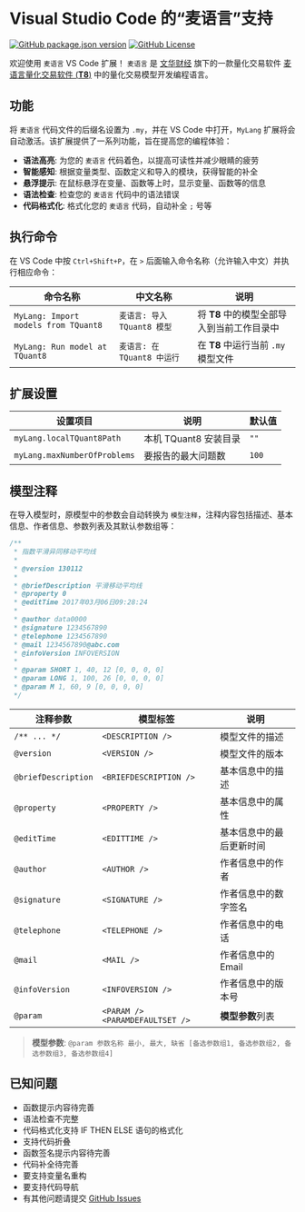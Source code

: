 # Visual Studio Code 的“麦语言”支持

[![GitHub package.json version](https://img.shields.io/github/package-json/v/X37ddV/my-lang)](https://marketplace.visualstudio.com/items?itemName=X37ddV.my-lang)
[![GitHub License](https://img.shields.io/github/license/X37ddV/my-lang)](https://marketplace.visualstudio.com/items?itemName=X37ddV.my-lang)

欢迎使用 `麦语言` VS Code 扩展！ `麦语言` 是 [文华财经](https://www.wenhua.com.cn/) 旗下的一款量化交易软件 [麦语言量化交易软件 (**T8**)](https://wt8.wenhua.com.cn/) 中的量化交易模型开发编程语言。

## 功能

将 `麦语言` 代码文件的后缀名设置为 `.my`，并在 VS Code 中打开，`MyLang` 扩展将会自动激活。该扩展提供了一系列功能，旨在提高您的编程体验：

- **语法高亮**: 为您的 `麦语言` 代码着色，以提高可读性并减少眼睛的疲劳
- **智能感知**: 根据变量类型、函数定义和导入的模块，获得智能的补全
- **悬浮提示**: 在鼠标悬浮在变量、函数等上时，显示变量、函数等的信息
- **语法检查**: 检查您的 `麦语言` 代码中的语法错误
- **代码格式化**: 格式化您的 `麦语言` 代码，自动补全 `;` 号等

## 执行命令

在 VS Code 中按 `Ctrl+Shift+P`，在 `>` 后面输入命令名称（允许输入中文）并执行相应命令：

| 命令名称                             | 中文名称                    | 说明                                       |
| ------------------------------------ | --------------------------- | ------------------------------------------ |
| `MyLang: Import models from TQuant8` | `麦语言: 导入 TQuant8 模型` | 将 **T8** 中的模型全部导入到当前工作目录中 |
| `MyLang: Run model at TQuant8`       | `麦语言: 在 TQuant8 中运行` | 在 **T8** 中运行当前 `.my` 模型文件        |

## 扩展设置

| 设置项目                     | 说明                  | 默认值 |
| ---------------------------- | --------------------- | ------ |
| `myLang.localTQuant8Path`    | 本机 TQuant8 安装目录 | `""`   |
| `myLang.maxNumberOfProblems` | 要报告的最大问题数    | `100`  |

## 模型注释

在导入模型时，原模型中的参数会自动转换为 `模型注释`，注释内容包括描述、基本信息、作者信息、参数列表及其默认参数组等：

```js
/**
 * 指数平滑异同移动平均线
 *
 * @version 130112
 *
 * @briefDescription 平滑移动平均线
 * @property 0
 * @editTime 2017年03月06日09:28:24
 *
 * @author data0000
 * @signature 1234567890
 * @telephone 1234567890
 * @mail 1234567890@abc.com
 * @infoVersion INFOVERSION
 *
 * @param SHORT 1, 40, 12 [0, 0, 0, 0]
 * @param LONG 1, 100, 26 [0, 0, 0, 0]
 * @param M 1, 60, 9 [0, 0, 0, 0]
 */
```

| 注释参数            | 模型标签                          | 说明                     |
| ------------------- | --------------------------------- | ------------------------ |
| `/** ... */`        | `<DESCRIPTION />`                 | 模型文件的描述           |
| `@version`          | `<VERSION />`                     | 模型文件的版本           |
| `@briefDescription` | `<BRIEFDESCRIPTION />`            | 基本信息中的描述         |
| `@property`         | `<PROPERTY />`                    | 基本信息中的属性         |
| `@editTime`         | `<EDITTIME />`                    | 基本信息中的最后更新时间 |
| `@author`           | `<AUTHOR />`                      | 作者信息中的作者         |
| `@signature`        | `<SIGNATURE />`                   | 作者信息中的数字签名     |
| `@telephone`        | `<TELEPHONE />`                   | 作者信息中的电话         |
| `@mail`             | `<MAIL />`                        | 作者信息中的 Email       |
| `@infoVersion`      | `<INFOVERSION />`                 | 作者信息中的版本号       |
| `@param`            | `<PARAM />` `<PARAMDEFAULTSET />` | **模型参数**列表         |

> **模型参数**: `@param 参数名称 最小, 最大, 缺省 [备选参数组1, 备选参数组2, 备选参数组3, 备选参数组4]`

## 已知问题

- 函数提示内容待完善
- 语法检查不完整
- 代码格式化支持 IF THEN ELSE 语句的格式化
- 支持代码折叠
- 函数签名提示内容待完善
- 代码补全待完善
- 要支持变量名重构
- 要支持代码导航
- 有其他问题请提交 [GitHub Issues](https://github.com/X37ddV/my-lang/issues)
